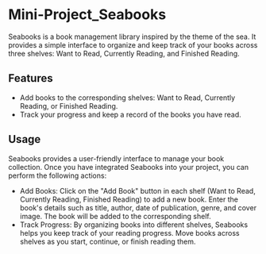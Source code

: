 # Mini-Project_Seabooks

Seabooks is a book management library inspired by the theme of the sea. It provides a simple interface to organize and keep track of your books across three shelves: Want to Read, Currently Reading, and Finished Reading.

## Features

- Add books to the corresponding shelves: Want to Read, Currently Reading, or Finished Reading.
- Track your progress and keep a record of the books you have read.

## Usage
Seabooks provides a user-friendly interface to manage your book collection. Once you have integrated Seabooks into your project, you can perform the following actions:

- Add Books: Click on the "Add Book" button in each shelf (Want to Read, Currently Reading, Finished Reading) to add a new book. Enter the book's details such as title, author, date of publication, genre, and cover image. The book will be added to the corresponding shelf.
- Track Progress: By organizing books into different shelves, Seabooks helps you keep track of your reading progress. Move books across shelves as you start, continue, or finish reading them.

